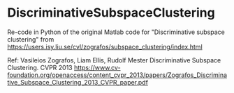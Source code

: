 # DiscriminativeSubspaceClustering

Re-code in Python of the original Matlab code for "Discriminative subspace clustering" from https://users.isy.liu.se/cvl/zografos/subspace_clustering/index.html

Ref: Vasileios Zografos, Liam Ellis, Rudolf Mester Discriminative Subspace Clustering. CVPR 2013 
https://www.cv-foundation.org/openaccess/content_cvpr_2013/papers/Zografos_Discriminative_Subspace_Clustering_2013_CVPR_paper.pdf
